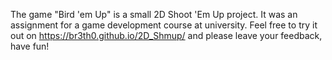 The game "Bird 'em Up" is a small 2D Shoot 'Em Up project. It was an assignment for a game development course at university. Feel free to try it out on https://br3th0.github.io/2D_Shmup/ and please leave your feedback, have fun!
